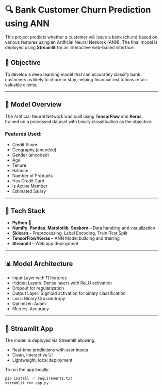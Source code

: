 # 🔍 Bank Customer Churn Prediction using ANN

This project predicts whether a customer will leave a bank (churn) based on various features using an Artificial Neural Network (ANN). The final model is deployed using **Streamlit** for an interactive web-based interface.

## 📌 Objective

To develop a deep learning model that can accurately classify bank customers as likely to churn or stay, helping financial institutions retain valuable clients.

---

## 🧠 Model Overview

The Artificial Neural Network was built using **TensorFlow** and **Keras**, trained on a processed dataset with binary classification as the objective.

### Features Used:
- Credit Score
- Geography (encoded)
- Gender (encoded)
- Age
- Tenure
- Balance
- Number of Products
- Has Credit Card
- Is Active Member
- Estimated Salary

---

## 🔧 Tech Stack

- **Python** 🐍  
- **NumPy**, **Pandas**, **Matplotlib**, **Seaborn** – Data handling and visualization  
- **Sklearn** – Preprocessing, Label Encoding, Train-Test Split  
- **TensorFlow/Keras** – ANN Model building and training  
- **Streamlit** – Web app deployment  

---

## 📊 Model Architecture

- Input Layer with 11 features  
- Hidden Layers: Dense layers with ReLU activation  
- Dropout for regularization  
- Output Layer: Sigmoid activation for binary classification  
- Loss: Binary Crossentropy  
- Optimizer: Adam  
- Metrics: Accuracy

---

## 🚀 Streamlit App

The model is deployed via Streamlit allowing:
- Real-time predictions with user inputs
- Clean, interactive UI
- Lightweight, local deployment

To run the app locally:
```bash
pip install -r requirements.txt
streamlit run app.py
